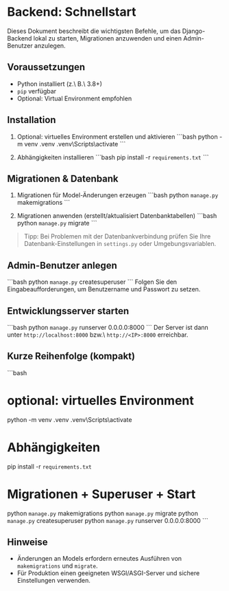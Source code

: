 # Backend: Schnellstart

Dieses Dokument beschreibt die wichtigsten Befehle, um das Django-Backend lokal zu starten, Migrationen anzuwenden und einen Admin-Benutzer anzulegen.

## Voraussetzungen
- Python installiert (z.\ B.\ 3.8+)
- `pip` verfügbar
- Optional: Virtual Environment empfohlen

## Installation
1. Optional: virtuelles Environment erstellen und aktivieren
   \`\`\`bash
   python -m venv .venv
   .venv\Scripts\activate
   \`\`\`

2. Abhängigkeiten installieren
   \`\`\`bash
   pip install -r `requirements.txt`
   \`\`\`

## Migrationen & Datenbank
1. Migrationen für Model-Änderungen erzeugen
   \`\`\`bash
   python `manage.py` makemigrations
   \`\`\`

2. Migrationen anwenden (erstellt/aktualisiert Datenbanktabellen)
   \`\`\`bash
   python `manage.py` migrate
   \`\`\`

> Tipp: Bei Problemen mit der Datenbankverbindung prüfen Sie Ihre Datenbank-Einstellungen in `settings.py` oder Umgebungsvariablen.

## Admin-Benutzer anlegen
\`\`\`bash
python `manage.py` createsuperuser
\`\`\`
Folgen Sie den Eingabeaufforderungen, um Benutzername und Passwort zu setzen.

## Entwicklungsserver starten
\`\`\`bash
python `manage.py` runserver 0.0.0.0:8000
\`\`\`
Der Server ist dann unter `http://localhost:8000` bzw.\ `http://<IP>:8000` erreichbar.

## Kurze Reihenfolge (kompakt)
\`\`\`bash
# optional: virtuelles Environment
python -m venv .venv
.venv\Scripts\activate

# Abhängigkeiten
pip install -r `requirements.txt`

# Migrationen + Superuser + Start
python `manage.py` makemigrations
python `manage.py` migrate
python `manage.py` createsuperuser
python `manage.py` runserver 0.0.0.0:8000
\`\`\`

## Hinweise
- Änderungen an Models erfordern erneutes Ausführen von `makemigrations` und `migrate`.
- Für Produktion einen geeigneten WSGI/ASGI-Server und sichere Einstellungen verwenden.